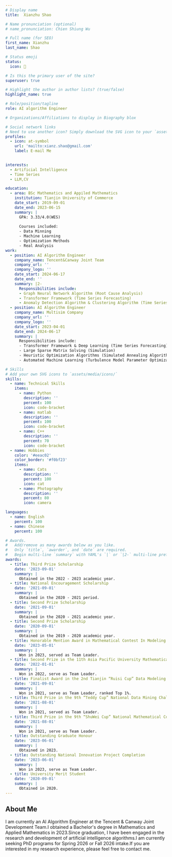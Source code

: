 ```yaml
---
# Display name
title:  Xianzhu Shao

# Name pronunciation (optional)
# name_pronunciation: Chien Shiung Wu

# Full name (for SEO)
first_name: Xianzhu
last_name: Shao

# Status emoji
status:
  icon: 👀

# Is this the primary user of the site?
superuser: true

# Highlight the author in author lists? (true/false)
highlight_name: true

# Role/position/tagline
role: AI algorithm Engineer

# Organizations/Affiliations to display in Biography blox

# Social network links
# Need to use another icon? Simply download the SVG icon to your `assets/media/icons/` folder.
profiles:
  - icon: at-symbol
    url: 'mailto:xianz.shao@gmail.com'
    label: E-mail Me
 

interests:
  - Artificial Intelligence
  - Time Series
  - LLM,CV

education:
  - area: BSc Mathematics and Appiled Mathematics
    institution: Tianjin University of Commerce
    date_start: 2019-09-01
    date_end: 2023-06-15
    summary: |
      GPA: 3.33/4.0(WES)
      
      Courses included:
      - Data Minning
      - Machine Learning
      - Optimization Methods
      - Real Analysis
work:
  - position: AI Algorithm Engineer
    company_name: Tencent&Canway Joint Team
    company_url: ''
    company_logo: ''
    date_start: 2024-06-17
    date_end: ''
    summary: |2-
      Responsibilities include:
      - Graph Neural Network Algorithm (Root Cause Analysis)
      - Transformer Framework (Time Series Forecasting)
      - Anomaly Detection Algorithm & Clustering Algorithm (Time Series Anomaly Detection)
  - position: AI Algorithm Engineer
    company_name: Multisim Company
    company_url: ''
    company_logo: ''
    date_start: 2023-04-01
    date_end: 2024-06-17
    summary: |
      Responsibilities include:
      - Transformer Framework & Deep Learning (Time Series Forecasting)
      - Large Sparse Matrix Solving (Simulation)
      - Heuristic Optimization Algorithms (Simulated Annealing Algorithm & Bayesian Optimization)
      - Automated Machine Learning (Turbulence Model Parameter Optimization)

# Skills
# Add your own SVG icons to `assets/media/icons/`
skills:
  - name: Technical Skills
    items:
      - name: Python
        description: ''
        percent: 100
        icon: code-bracket
      - name: matlab
        description: ''
        percent: 100
        icon: code-bracket
      - name: C++
        description: ''
        percent: 70
        icon: code-bracket
  - name: Hobbies
    color: '#eeac02'
    color_border: '#f0bf23'
    items:
      - name: Cats
        description: ''
        percent: 100
        icon: cat
      - name: Photography
        description: ''
        percent: 80
        icon: camera

languages:
  - name: English
    percent: 100
  - name: Chinese
    percent: 100

# Awards.
#   Add/remove as many awards below as you like.
#   Only `title`, `awarder`, and `date` are required.
#   Begin multi-line `summary` with YAML's `|` or `|2-` multi-line prefix and indent 2 spaces below.
awards:
  - title: Third Prize Scholarship
    date: '2023-09-01'
    summary: |
      Obtained in the 2022 - 2023 academic year.
  - title: National Encouragement Scholarship
    date: '2021-09-01'
    summary: |
      Obtained in the 2020 - 2021 period.
  - title: Second Prize Scholarship
    date: '2021-09-01'
    summary: |
      Obtained in the 2020 - 2021 academic year.
  - title: Second Prize Scholarship
    date: '2020-09-01'
    summary: |
      Obtained in the 2019 - 2020 academic year.
  - title: Honorable Mention Award in Mathematical Contest In Modeling
    date: '2023-05-01'
    summary: |
      Won in 2023, served as Team Leader.
  - title: Second Prize in the 11th Asia Pacific University Mathematical Contest in Modeling
    date: '2022-01-01'
    summary: |
      Won in 2022, serve as Team Leader.
  - title: Finalist Award in the 2nd Tianjin “Ruisi Cup” Data Modeling Competition (Top 1%)
    date: '2021-09-01'
    summary: |
      Won in 2021, serve as Team Leader, ranked Top 1%.
  - title: Third Prize in the 9th “Teddy Cup” National Data Mining Challenge
    date: '2021-08-01'
    summary: |
      Won in 2021, served as Team Leader.
  - title: Third Prize in the 9th “ShuWei Cup” National Mathematical Contest in Modeling
    date: '2021-08-01'
    summary: |
      Won in 2021, serve as Team Leader.
  - title: Outstanding Graduate Honour
    date: '2023-06-01'
    summary: |
      Obtained in 2023.
  - title: Outstanding National Innovation Project Completion
    date: '2023-06-01'
    summary: |
      Won in 2023, serve as Team Leader.
  - title: University Merit Student
    date: '2020-09-01'
    summary: |
      Obtained in 2020.
---
```


## About Me

I am currently an AI Algorithm Engineer at the Tencent & Canway Joint Development Team.I obtained a Bachelor's degree in Mathematics and Applied Mathematics in 2023.Since graduation, I have been engaged in the research and development of artificial intelligence algorithms.I am currently seeking PhD programs for Spring 2026 or Fall 2026 intake.If you are interested in my research experience, please feel free to contact me.
